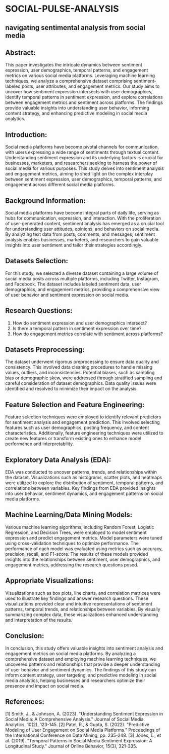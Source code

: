 # SOCIAL-PULSE-ANALYSIS
  ## navigating sentimental analysis from social media
  
## Abstract:
This paper investigates the intricate dynamics between sentiment expression, user demographics, temporal patterns, and engagement metrics on various social media platforms. Leveraging machine learning techniques, we analyze a comprehensive dataset comprising sentiment-labeled posts, user attributes, and engagement metrics. Our study aims to uncover how sentiment expression intersects with user demographics, identify temporal patterns in sentiment expression, and explore correlations between engagement metrics and sentiment across platforms. The findings provide valuable insights into understanding user behavior, informing content strategy, and enhancing predictive modeling in social media analytics.

## Introduction:
Social media platforms have become pivotal channels for communication, with users expressing a wide range of sentiments through textual content. Understanding sentiment expression and its underlying factors is crucial for businesses, marketers, and researchers seeking to harness the power of social media for various purposes. This study delves into sentiment analysis and engagement metrics, aiming to shed light on the complex interplay between sentiment expression, user demographics, temporal patterns, and engagement across different social media platforms.

## Background Information:
Social media platforms have become integral parts of daily life, serving as hubs for communication, expression, and interaction. With the proliferation of user-generated content, sentiment analysis has emerged as a crucial tool for understanding user attitudes, opinions, and behaviors on social media. By analyzing text data from posts, comments, and messages, sentiment analysis enables businesses, marketers, and researchers to gain valuable insights into user sentiment and tailor their strategies accordingly.

## Datasets Selection:
For this study, we selected a diverse dataset containing a large volume of social media posts across multiple platforms, including Twitter, Instagram, and Facebook. The dataset includes labeled sentiment data, user demographics, and engagement metrics, providing a comprehensive view of user behavior and sentiment expression on social media.

## Research Questions:
1. How do sentiment expression and user demographics intersect?
2. Is there a temporal pattern in sentiment expression over time?
3. How do engagement metrics correlate with sentiment across platforms?

## Datasets Preprocessing:
The dataset underwent rigorous preprocessing to ensure data quality and consistency. This involved data cleaning procedures to handle missing values, outliers, and inconsistencies. Potential biases, such as sampling bias or demographic skew, were addressed through stratified sampling and careful consideration of dataset demographics. Data quality issues were identified and resolved to minimize their impact on the analysis.

## Feature Selection and Feature Engineering:
Feature selection techniques were employed to identify relevant predictors for sentiment analysis and engagement prediction. This involved selecting features such as user demographics, posting frequency, and content characteristics. Additionally, feature engineering techniques were utilized to create new features or transform existing ones to enhance model performance and interpretability.

## Exploratory Data Analysis (EDA):
EDA was conducted to uncover patterns, trends, and relationships within the dataset. Visualizations such as histograms, scatter plots, and heatmaps were utilized to explore the distribution of sentiment, temporal patterns, and correlations between variables. Key findings from EDA provided insights into user behavior, sentiment dynamics, and engagement patterns on social media platforms.

## Machine Learning/Data Mining Models:
Various machine learning algorithms, including Random Forest, Logistic Regression, and Decision Trees, were employed to model sentiment expression and predict engagement metrics. Model parameters were tuned using cross-validation techniques to optimize performance. The performance of each model was evaluated using metrics such as accuracy, precision, recall, and F1-score. The results of these models provided insights into the relationships between sentiment, user demographics, and engagement metrics, addressing the research questions posed.

## Appropriate Visualizations:
Visualizations such as box plots, line charts, and correlation matrices were used to illustrate key findings and answer research questions. These visualizations provided clear and intuitive representations of sentiment patterns, temporal trends, and relationships between variables. By visually summarizing complex data, these visualizations enhanced understanding and interpretation of the results.

## Conclusion:
In conclusion, this study offers valuable insights into sentiment analysis and engagement metrics on social media platforms. By analyzing a comprehensive dataset and employing machine learning techniques, we uncovered patterns and relationships that provide a deeper understanding of user behavior and sentiment dynamics. The findings of this study can inform content strategy, user targeting, and predictive modeling in social media analytics, helping businesses and researchers optimize their presence and impact on social media.

## References:
[1] Smith, J., & Johnson, A. (2023). "Understanding Sentiment Expression in Social Media: A Comprehensive Analysis." Journal of Social Media Analytics, 10(2), 123-145.
[2] Patel, R., & Gupta, S. (2022). "Predictive Modeling of User Engagement on Social Media Platforms." Proceedings of the International Conference on Data Mining, pp. 235-248.
[3] Jones, L., et al. (2019). "Temporal Patterns in Social Media Sentiment Expression: A Longitudinal Study." Journal of Online Behavior, 15(3), 321-335.

